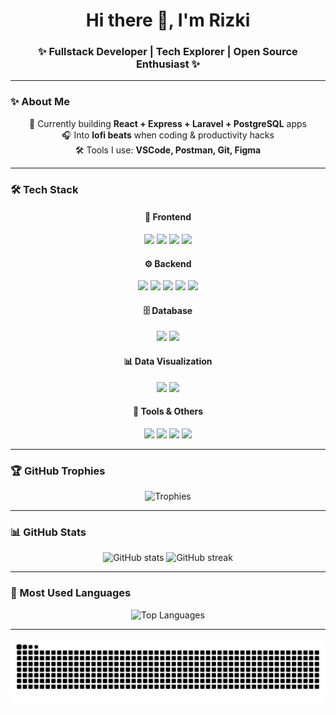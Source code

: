<!-- Greetings -->
<h1 align="center">Hi there 👋, I'm Rizki</h1>
<h3 align="center">✨ Fullstack Developer | Tech Explorer | Open Source Enthusiast ✨</h3>

---

### ✨ About Me
<p align="center">
  🌱 Currently building <strong>React + Express + Laravel + PostgreSQL</strong> apps<br>
  🎧 Into <strong>lofi beats</strong> when coding & productivity hacks<br>
  🛠️ Tools I use: <strong>VSCode, Postman, Git, Figma</strong>
</p>

---

### 🛠 Tech Stack

<div align="center">

<h4 align="center">🎨 Frontend</h4>
<p>
  <img src="https://img.shields.io/badge/HTML5-e34f26?style=for-the-badge&logo=html5&logoColor=white"/>
  <img src="https://img.shields.io/badge/CSS3-1572b6?style=for-the-badge&logo=css3&logoColor=white"/>
  <img src="https://img.shields.io/badge/JavaScript-f7df1e?style=for-the-badge&logo=javascript&logoColor=black"/>
  <img src="https://img.shields.io/badge/React-61dafb?style=for-the-badge&logo=react&logoColor=black"/>
</p>

<h4 align="center">⚙️ Backend</h4>
<p>
  <img src="https://img.shields.io/badge/PHP-777bb4?style=for-the-badge&logo=php&logoColor=white"/>
  <img src="https://img.shields.io/badge/Laravel-ff2d20?style=for-the-badge&logo=laravel&logoColor=white"/>
  <img src="https://img.shields.io/badge/Node.js-339933?style=for-the-badge&logo=nodedotjs&logoColor=white"/>
  <img src="https://img.shields.io/badge/Express.js-000000?style=for-the-badge&logo=express&logoColor=white"/>
  <img src="https://img.shields.io/badge/Python-3776ab?style=for-the-badge&logo=python&logoColor=white"/>
</p>

<h4 align="center">🗄️ Database</h4>
<p>
  <img src="https://img.shields.io/badge/MySQL-4479a1?style=for-the-badge&logo=mysql&logoColor=white"/>
  <img src="https://img.shields.io/badge/PostgreSQL-336791?style=for-the-badge&logo=postgresql&logoColor=white"/>
</p>

<h4 align="center">📊 Data Visualization</h4>
<p>
  <img src="https://img.shields.io/badge/Tableau-e97627?style=for-the-badge&logo=tableau&logoColor=white"/>
  <img src="https://img.shields.io/badge/Power%20BI-f2c811?style=for-the-badge&logo=powerbi&logoColor=black"/>
</p>

<h4 align="center">🧩 Tools & Others</h4>
<p>
  <img src="https://img.shields.io/badge/VSCode-0078d7?style=for-the-badge&logo=visualstudiocode&logoColor=white"/>
  <img src="https://img.shields.io/badge/Postman-ff6c37?style=for-the-badge&logo=postman&logoColor=white"/>
  <img src="https://img.shields.io/badge/Git-f05032?style=for-the-badge&logo=git&logoColor=white"/>
  <img src="https://img.shields.io/badge/Figma-a259ff?style=for-the-badge&logo=figma&logoColor=white"/>
</p>

</div>

---

### 🏆 GitHub Trophies
<p align="center">
  <img src="https://github-profile-trophy.vercel.app/?username=MuhammadRizkiMujahidin&theme=tokyonight&no-frame=true&row=1&column=6" alt="Trophies"/>
</p>

---

### 📊 GitHub Stats
<p align="center">
  <img src="https://github-readme-stats.vercel.app/api?username=MuhammadRizkiMujahidin&show_icons=true&theme=tokyonight&hide_border=true&bg_color=0D1117" alt="GitHub stats" height="160"/>
  <img src="https://github-readme-streak-stats.herokuapp.com/?user=MuhammadRizkiMujahidin&theme=tokyonight&hide_border=true&background=0D1117" alt="GitHub streak" height="160"/>
</p>

---

### 📌 Most Used Languages
<p align="center">
  <img src="https://github-readme-stats.vercel.app/api/top-langs/?username=MuhammadRizkiMujahidin&layout=compact&theme=tokyonight&hide_border=true&bg_color=0D1117" alt="Top Languages" />
</p>

---

<p align="center">
  <img src="https://raw.githubusercontent.com/MuhammadRizkiMujahidin/MuhammadRizkiMujahidin/output/snake.svg" alt="Snake animation" />
</p>
